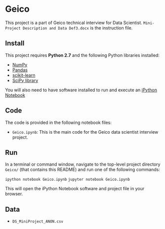 # Geico
This project is a part of Geico technical interview for Data Scientist.
```Mini-Project Description and Data Def3.docx``` is the instruction file.

## Install

This project requires **Python 2.7** and the following Python libraries installed:

- [NumPy](http://www.numpy.org/)
- [Pandas](http://pandas.pydata.org/)
- [scikit-learn](http://scikit-learn.org/stable/)
- [SciPy library](http://www.scipy.org/scipylib/index.html)

You will also need to have software installed to run and execute an [iPython Notebook](http://ipython.org/notebook.html)

## Code

The code is provided in the following notebook files:

- ```Geico.ipynb```: This is the main code for the Geico data scientist interview project.

## Run

In a terminal or command window, navigate to the top-level project directory `Geico/` (that contains this README) and run one of the following commands:

```ipython notebook Geico.ipynb```
```jupyter notebook Geico.ipynb```

This will open the iPython Notebook software and project file in your browser.

## Data

- ```DS_MiniProject_ANON.csv```
